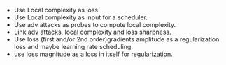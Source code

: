 - Use Local complexity as loss.  
- Use Local complexity as input for a scheduler.  
- Use adv attacks as probes to compute local complexity.  
- Link adv attacks, local complexity and loss sharpness.  
- Use loss (first and/or 2nd order)gradients amplitude as a regularization loss and maybe learning rate scheduling.  
- use loss magnitude as a loss in itself for regularization.
